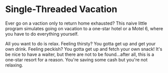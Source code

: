 # Single-Threaded Vacation

Ever go on a vaction only to return home exhausted? This naive little program simulates going on vacation to a one-star hotel or a Motel 6, where you have to do everything yourself. 

All you want to do is relax. Feeling thirsty? You gotta get up and get your own drink. Feeling peckish? You gotta get up and fetch your own snack! It's be nice to have a waiter, but there are not to be found...after all, this is a one-star resort for a reason. You're saving some cash but you're not relaxing.

